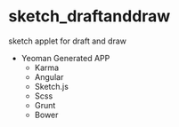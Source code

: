sketch_draftanddraw
===================

sketch applet for draft and draw

- Yeoman Generated APP
	- Karma
	- Angular
	- Sketch.js
	- Scss
	- Grunt
	- Bower

